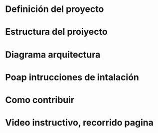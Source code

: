 # Definición del proyecto
# Estructura del proiyecto 
# Diagrama arquitectura
# Poap intrucciones de intalación 
# Como contribuir
# Video instructivo, recorrido pagina

